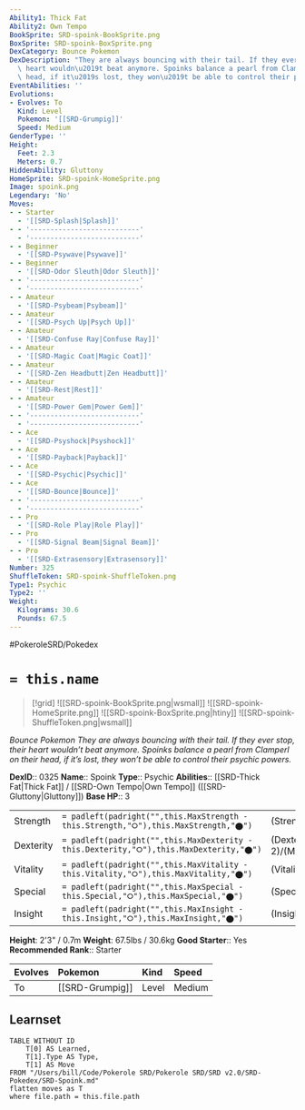 ```yaml
---
Ability1: Thick Fat
Ability2: Own Tempo
BookSprite: SRD-spoink-BookSprite.png
BoxSprite: SRD-spoink-BoxSprite.png
DexCategory: Bounce Pokemon
DexDescription: "They are always bouncing with their tail. If they ever stop, their\
  \ heart wouldn\u2019t beat anymore. Spoinks balance a pearl from Clamperl on their\
  \ head, if it\u2019s lost, they won\u2019t be able to control their psychic powers."
EventAbilities: ''
Evolutions:
- Evolves: To
  Kind: Level
  Pokemon: '[[SRD-Grumpig]]'
  Speed: Medium
GenderType: ''
Height:
  Feet: 2.3
  Meters: 0.7
HiddenAbility: Gluttony
HomeSprite: SRD-spoink-HomeSprite.png
Image: spoink.png
Legendary: 'No'
Moves:
- - Starter
  - '[[SRD-Splash|Splash]]'
- - '---------------------------'
  - '---------------------------'
- - Beginner
  - '[[SRD-Psywave|Psywave]]'
- - Beginner
  - '[[SRD-Odor Sleuth|Odor Sleuth]]'
- - '---------------------------'
  - '---------------------------'
- - Amateur
  - '[[SRD-Psybeam|Psybeam]]'
- - Amateur
  - '[[SRD-Psych Up|Psych Up]]'
- - Amateur
  - '[[SRD-Confuse Ray|Confuse Ray]]'
- - Amateur
  - '[[SRD-Magic Coat|Magic Coat]]'
- - Amateur
  - '[[SRD-Zen Headbutt|Zen Headbutt]]'
- - Amateur
  - '[[SRD-Rest|Rest]]'
- - Amateur
  - '[[SRD-Power Gem|Power Gem]]'
- - '---------------------------'
  - '---------------------------'
- - Ace
  - '[[SRD-Psyshock|Psyshock]]'
- - Ace
  - '[[SRD-Payback|Payback]]'
- - Ace
  - '[[SRD-Psychic|Psychic]]'
- - Ace
  - '[[SRD-Bounce|Bounce]]'
- - '---------------------------'
  - '---------------------------'
- - Pro
  - '[[SRD-Role Play|Role Play]]'
- - Pro
  - '[[SRD-Signal Beam|Signal Beam]]'
- - Pro
  - '[[SRD-Extrasensory|Extrasensory]]'
Number: 325
ShuffleToken: SRD-spoink-ShuffleToken.png
Type1: Psychic
Type2: ''
Weight:
  Kilograms: 30.6
  Pounds: 67.5
---
```


#PokeroleSRD/Pokedex

# `= this.name`

> [!grid]
> ![[SRD-spoink-BookSprite.png|wsmall]]
> ![[SRD-spoink-HomeSprite.png]]
> ![[SRD-spoink-BoxSprite.png|htiny]]
> ![[SRD-spoink-ShuffleToken.png|wsmall]]


*Bounce Pokemon*
*They are always bouncing with their tail. If they ever stop, their heart wouldn’t beat anymore. Spoinks balance a pearl from Clamperl on their head, if it’s lost, they won’t be able to control their psychic powers.*

**DexID**:: 0325
**Name**:: Spoink
**Type**:: Psychic
**Abilities**:: [[SRD-Thick Fat|Thick Fat]] / [[SRD-Own Tempo|Own Tempo]] ([[SRD-Gluttony|Gluttony]])
**Base HP**:: 3

|           |                                                                                        |                                          |
| --------- | -------------------------------------------------------------------------------------- | ---------------------------------------- |
| Strength  | `= padleft(padright("",this.MaxStrength - this.Strength,"⭘"),this.MaxStrength,"⬤")`    | (Strength::1)/(MaxStrength::3)   |
| Dexterity | `= padleft(padright("",this.MaxDexterity - this.Dexterity,"⭘"),this.MaxDexterity,"⬤")` | (Dexterity:: 2)/(MaxDexterity::4) |
| Vitality  | `= padleft(padright("",this.MaxVitality - this.Vitality,"⭘"),this.MaxVitality,"⬤")`    | (Vitality::1)/(MaxVitality::3)   |
| Special   | `= padleft(padright("",this.MaxSpecial - this.Special,"⭘"),this.MaxSpecial,"⬤")`       | (Special::2)/(MaxSpecial::5)     |
| Insight   | `= padleft(padright("",this.MaxInsight - this.Insight,"⭘"),this.MaxInsight,"⬤")`       | (Insight::2)/(MaxInsight::5)     |

**Height**: 2'3" / 0.7m
**Weight**: 67.5lbs / 30.6kg
**Good Starter**:: Yes
**Recommended Rank**:: Starter

| Evolves   | Pokemon         | Kind   | Speed   |
|:----------|:----------------|:-------|:--------|
| To        | [[SRD-Grumpig]] | Level  | Medium  |

## Learnset

```dataview
TABLE WITHOUT ID
    T[0] AS Learned,
    T[1].Type AS Type,
    T[1] AS Move
FROM "/Users/bill/Code/Pokerole SRD/Pokerole SRD/SRD v2.0/SRD-Pokedex/SRD-Spoink.md"
flatten moves as T
where file.path = this.file.path
```
